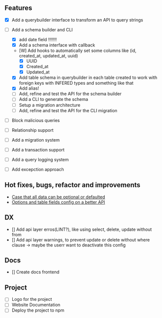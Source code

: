## Features

- [x] Add a querybuilder interface to transform an API to query strings
- [ ] Add a schema builder and CLI
  - [X] add date field !!!!!!!
  - [x] Add a schema interface with callback
  - [W] Add hooks to automatically set some columns like (id, created_at, updated_at, uuid)
    - [x] UUID
    - [x] Created_at
    - [x] Updated_at
  - [X] Add table schema in querybuilder in each table created to work with foreign keys with INFERED types and something like that
  - [X] Add alias!
  - [ ] Add, refine and test the API for the schema builder
  - [ ] Add a CLI to generate the schema
  - [ ] Setup a migration architecture
  - [ ] Add, refine and test the API for the CLI migration
- [ ] Block malicious queries
- [ ] Relationship support
- [ ] Add a migration system
- [ ] Add a transaction support
- [ ] Add a query logging system
- [ ] Add excepction approach


## Hot fixes, bugs, refactor and improvements
- [Case that all data can be optional or defaulted](https://github.com/CaioHVectorA/bun-sqlight/issues/15)
- [Options and table fields config on a better API](https://github.com/CaioHVectorA/bun-sqlight/issues/16)
## DX

- [] Add api layer erros(LINT?), like using select, delete, update without from
- [] Add api layer warnings, to prevent update or delete without where clause -> maybe the userr want to deactivate this config

## Docs

- [] Create docs frontend

## Project

- [ ] Logo for the project
- [ ] Website Documentation
- [ ] Deploy the project to npm
